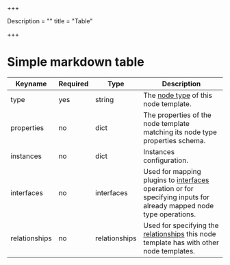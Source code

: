 +++

Description = ""
title = "Table"

+++

 

# Simple markdown table

Keyname       | Required | Type          | Description
-----------   | -------- | ----          | -----------
type          | yes      | string        | The [node type](dsl-spec-node-types.html) of this node template.
properties    | no       | dict          | The properties of the node template matching its node type properties schema.
instances     | no       | dict          | Instances configuration.
interfaces    | no       | interfaces    | Used for mapping plugins to [interfaces](dsl-spec-interfaces.html) operation or for specifying inputs for already mapped node type operations.
relationships | no       | relationships | Used for specifying the [relationships](dsl-spec-relationships.html) this node template has with other node templates.


